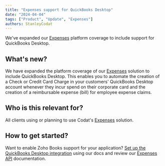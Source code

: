 ```yaml
---
title: "Expenses support for QuickBooks Desktop"
date: "2024-04-04"
tags: ["Product", "Update", "Expenses"]
authors: StanleyCodat
---
```


We've expanded our [Expenses](/expenses/overview) platform coverage to include support for QuickBooks Desktop.

<!--truncate-->

## What's new?

We have expanded the platform coverage of our [Expenses](/expenses/overview) solution to include QuickBooks Desktop. This enables you to automate the creation of a Check or Credit Card Charge in your customers' QuickBooks Desktop account whenever they incur spend on their corporate card and the creation of a reimbursable expense (bill) for employee expense claims.

## Who is this relevant for?

All clients using or planning to use Codat's [Expenses](/expenses/overview) solution.

## How to get started?

Want to enable Zoho Books support for your application? [Set up the QuickBooks Desktop integration](/integrations/accounting/quickbooksdesktop/installing-the-quickbooks-connector) using our docs and review our [Expenses API](/sync-for-expenses-api) documentation.
